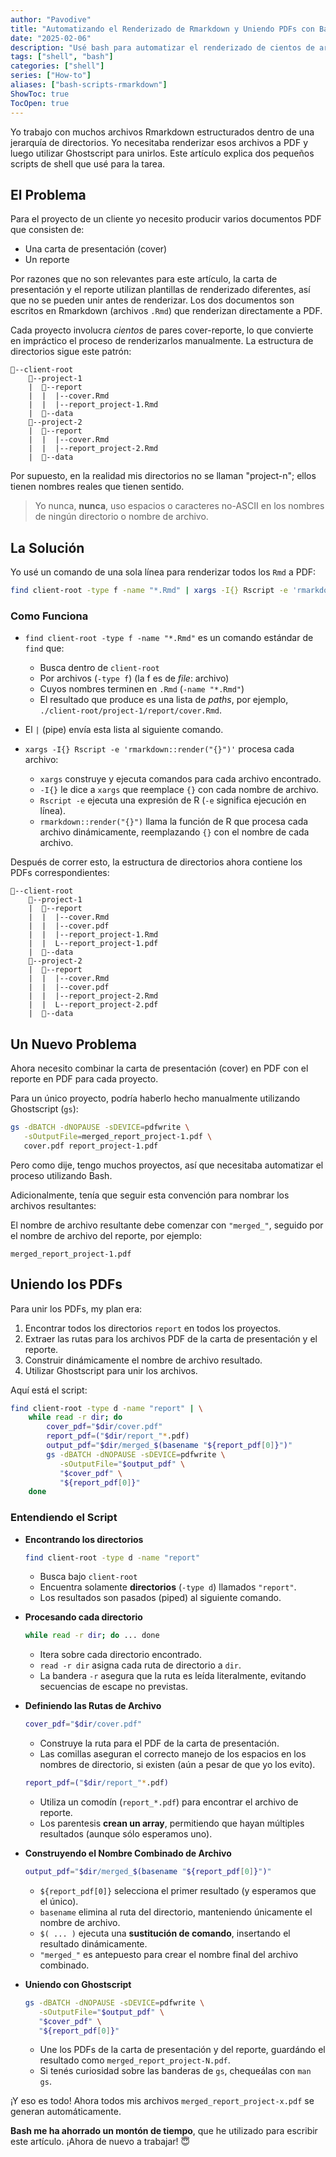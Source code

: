 ```yaml
---
author: "Pavodive"
title: "Automatizando el Renderizado de Rmarkdown y Uniendo PDFs con Bash"
date: "2025-02-06"
description: "Usé bash para automatizar el renderizado de cientos de archivos Rmarkdown y para unir los PDFs resultantes"
tags: ["shell", "bash"]
categories: ["shell"]
series: ["How-to"]
aliases: ["bash-scripts-rmarkdown"]
ShowToc: true
TocOpen: true
---
```


Yo trabajo con muchos archivos Rmarkdown estructurados dentro de una jerarquía de directorios. Yo necesitaba renderizar esos archivos a PDF y luego utilizar Ghostscript para unirlos. Este artículo explica dos pequeños scripts de shell que usé para la tarea.

<!--more-->

## El Problema

Para el proyecto de un cliente yo necesito producir varios documentos PDF que consisten de:

- Una carta de presentación (cover)
- Un reporte

Por razones que no son relevantes para este artículo, la carta de presentación y el reporte utilizan plantillas de renderizado diferentes, así que no se pueden unir antes de renderizar. Los dos documentos son escritos en Rmarkdown (archivos `.Rmd`) que renderizan directamente a PDF.

Cada proyecto involucra _cientos_ de pares cover-reporte, lo que convierte en impráctico el proceso de renderizarlos manualmente. La estructura de directorios sigue este patrón:

```
📂--client-root
    📂--project-1
    |  📂--report
    |  |  |--cover.Rmd
    |  |  |--report_project-1.Rmd
    |  📂--data
    📂--project-2
    |  📂--report
    |  |  |--cover.Rmd
    |  |  |--report_project-2.Rmd
    |  📂--data
```

Por supuesto, en la realidad mis directorios no se llaman "project-n"; ellos tienen nombres reales que tienen sentido.

> Yo nunca, **nunca**, uso espacios o caracteres no-ASCII en los nombres de ningún directorio o nombre de archivo.

## La Solución

Yo usé un comando de una sola línea para renderizar todos los `Rmd` a PDF:

```sh
find client-root -type f -name "*.Rmd" | xargs -I{} Rscript -e 'rmarkdown::render("{}")'
```

### Como Funciona

- `find client-root -type f -name "*.Rmd"` es un comando estándar de `find` que:
  - Busca dentro de `client-root`
  - Por archivos (`-type f`) (la f es de _file_: archivo)
  - Cuyos nombres terminen en `.Rmd` (`-name "*.Rmd"`)
  - El resultado que produce es una lista de _paths_, por ejemplo, `./client-root/project-1/report/cover.Rmd`.

- El `|` (pipe) envía esta lista al siguiente comando.

- `xargs -I{} Rscript -e 'rmarkdown::render("{}")'` procesa cada archivo:
  - `xargs` construye y ejecuta comandos para cada archivo encontrado.
  - `-I{}` le dice a `xargs` que reemplace `{}` con cada nombre de archivo.
  - `Rscript -e` ejecuta una expresión de R (`-e` significa ejecución en línea).
  - `rmarkdown::render("{}")` llama la función de R que procesa cada archivo dinámicamente, reemplazando `{}` con el nombre de cada archivo.

Después de correr esto, la estructura de directorios ahora contiene los PDFs correspondientes:

```
📂--client-root
    📂--project-1
    |  📂--report
    |  |  |--cover.Rmd
    |  |  |--cover.pdf
    |  |  |--report_project-1.Rmd
    |  |  L--report_project-1.pdf
    |  📂--data
    📂--project-2
    |  📂--report
    |  |  |--cover.Rmd
    |  |  |--cover.pdf
    |  |  |--report_project-2.Rmd
    |  |  L--report_project-2.pdf
    |  📂--data
```

## Un Nuevo Problema
Ahora necesito combinar la carta de presentación (cover) en PDF con el reporte en PDF para cada proyecto.

Para un único proyecto, podría haberlo hecho manualmente utilizando Ghostscript (`gs`):

```sh
gs -dBATCH -dNOPAUSE -sDEVICE=pdfwrite \
   -sOutputFile=merged_report_project-1.pdf \
   cover.pdf report_project-1.pdf
```

Pero como dije, tengo muchos proyectos, así que necesitaba automatizar el proceso utilizando Bash.

Adicionalmente, tenía que seguir esta convención para nombrar los archivos resultantes:

El nombre de archivo resultante debe comenzar con `"merged_"`, seguido por el nombre de archivo del reporte, por ejemplo:

```
merged_report_project-1.pdf
```

## Uniendo los PDFs

Para unir los PDFs, my plan era:

1. Encontrar todos los directorios `report` en todos los proyectos.
2. Extraer las rutas para los archivos PDF de la carta de presentación y el reporte.
3. Construir dinámicamente el nombre de archivo resultado.
4. Utilizar Ghostscript para unir los archivos.

Aquí está el script:

```sh
find client-root -type d -name "report" | \
    while read -r dir; do
        cover_pdf="$dir/cover.pdf"
        report_pdf=("$dir/report_"*.pdf)
        output_pdf="$dir/merged_$(basename "${report_pdf[0]}")"
        gs -dBATCH -dNOPAUSE -sDEVICE=pdfwrite \
           -sOutputFile="$output_pdf" \
           "$cover_pdf" \
           "${report_pdf[0]}"
    done
```

### Entendiendo el Script

- **Encontrando los directorios**
  ```sh
  find client-root -type d -name "report"
  ```
  - Busca bajo `client-root`
  - Encuentra solamente **directorios** (`-type d`) llamados `"report"`.
  - Los resultados son pasados (piped) al siguiente comando.

- **Procesando cada directorio**
  ```sh
  while read -r dir; do ... done
  ```
  - Itera sobre cada directorio encontrado.
  - `read -r dir` asigna cada ruta de directorio a `dir`.
  - La bandera `-r` asegura que la ruta es leída literalmente, evitando secuencias de escape no previstas.

- **Definiendo las Rutas de Archivo**
  ```sh
  cover_pdf="$dir/cover.pdf"
  ```
  - Construye la ruta para el PDF de la carta de presentación.
  - Las comillas aseguran el correcto manejo de los espacios en los nombres de directorio, si existen (aún a pesar de que yo los evito).

  ```sh
  report_pdf=("$dir/report_"*.pdf)
  ```
  - Utiliza un comodín (`report_*.pdf`) para encontrar el archivo de reporte.
  - Los parentesis **crean un array**, permitiendo que hayan múltiples resultados (aunque sólo esperamos uno).

- **Construyendo el Nombre Combinado de Archivo**
  ```sh
  output_pdf="$dir/merged_$(basename "${report_pdf[0]}")"
  ```
  - `${report_pdf[0]}` selecciona el primer resultado (y esperamos que el único).
  - `basename` elimina al ruta del directorio, manteniendo únicamente el nombre de archivo.
  - `$( ... )` ejecuta una **sustitución de comando**, insertando el resultado dinámicamente.
  - `"merged_"` es antepuesto para crear el nombre final del archivo combinado.

- **Uniendo con Ghostscript**
  ```sh
  gs -dBATCH -dNOPAUSE -sDEVICE=pdfwrite \
     -sOutputFile="$output_pdf" \
     "$cover_pdf" \
     "${report_pdf[0]}"
  ```
  - Une los PDFs de la carta de presentación y del reporte, guardándo el resultado como `merged_report_project-N.pdf`.
  - Si tenés curiosidad sobre las banderas de `gs`, chequeálas con `man gs`.

¡Y eso es todo! Ahora todos mis archivos `merged_report_project-x.pdf` se generan automáticamente.

**Bash me ha ahorrado un montón de tiempo**, que he utilizado para escribir este artículo. ¡Ahora de nuevo a trabajar! 😇
